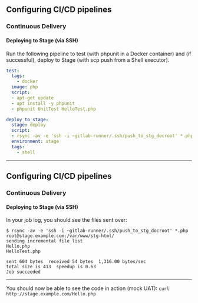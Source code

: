 ## Configuring CI/CD pipelines
### Continuous Delivery
#### Deploying to Stage (via SSH)

Run the following pipeline to test (with phpunit in a Docker container) and 
(if successful), deploy to Stage (with scp push from a Shell executor).

```yaml 
test:
  tags:
    - docker
  image: php
  script: 
  - apt-get update
  - apt install -y phpunit
  - phpunit UnitTest HelloTest.php

deploy_to_stage:
  stage: deploy
  script:
  - rsync -av -e 'ssh -i ~gitlab-runner/.ssh/push_to_stg_docroot' *.php root@stage.example.com:/var/www/stg-html/
  environment: stage
  tags: 
    - shell
```
---
## Configuring CI/CD pipelines
### Continuous Delivery
#### Deploying to Stage (via SSH)


In your job log, you should see the files sent over:

```
$ rsync -av -e 'ssh -i ~gitlab-runner/.ssh/push_to_stg_docroot' *.php root@stage.example.com:/var/www/stg-html/
sending incremental file list
Hello.php
HelloTest.php

sent 604 bytes  received 54 bytes  1,316.00 bytes/sec
total size is 413  speedup is 0.63
Job succeeded
```

---

You should now be able to see the code in action (mock UAT):
`curl http://stage.example.com/Hello.php`

